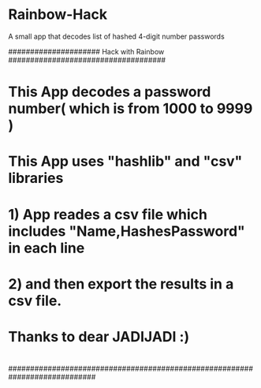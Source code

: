 # Rainbow-Hack
A small app that decodes list of  hashed 4-digit number passwords


##################### Hack with Rainbow ####################################
#
#
# This App decodes a password number( which is from 1000 to 9999 )
# 
# This App uses "hashlib" and "csv" libraries
#
# 1) App reades a csv file which includes "Name,HashesPassword" in each line
# 
# 2) and then export the results in a csv file.
#
#
# Thanks to dear JADIJADI :)
#
############################################################################

